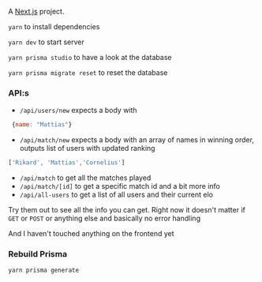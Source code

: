 A [Next.js](https://nextjs.org/docs/getting-started) project.


`yarn` to install dependencies

`yarn dev` to start server 

`yarn prisma studio` to have a look at the database

`yarn prisma migrate reset` to reset the database

### API:s
- `/api/users/new` expects a body with 
```js
 {name: "Mattias"}
 ```
- `/api/match/new` expects a body with an array of names in winning order, outputs list of users with updated ranking
```js
['Rikard', 'Mattias','Cornelius']
```
- `/api/match` to get all the matches played
- `/api/match/[id]` to get a specific match id and a bit more info
- `/api/all-users` to get a list of all users and their current elo


Try them out to see all the info you can get. Right now it doesn't matter if `GET` or `POST` or anything else and basically no error handling


And I haven't touched anything on the frontend yet

### Rebuild Prisma
```yarn prisma generate```
